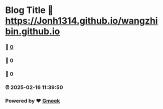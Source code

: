 # Blog Title :link: https://Jonh1314.github.io/wangzhibin.github.io 
### :page_facing_up: [0](https://Jonh1314.github.io/wangzhibin.github.io/tag.html) 
### :speech_balloon: 0 
### :hibiscus: 0 
### :alarm_clock: 2025-02-16 11:39:50 
### Powered by :heart: [Gmeek](https://github.com/Meekdai/Gmeek)
